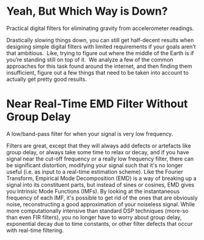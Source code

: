 # Yeah, But Which Way is Down?
Practical digital filters for eliminating gravity from accelerometer readings.

Drastically slowing things down, you can still get half-decent results when designing simple digital filters with limited requirements if your goals aren’t that ambitious.  Like, trying to figure out where the middle of the Earth is if you’re standing still on top of it.  We analyze a few of the common approaches for this task found around the internet, and then finding them insufficient, figure out a few things that need to be taken into account to actually get pretty good results.

# Near Real-Time EMD Filter Without Group Delay
A low/band-pass filter for when your signal is very low frequency.

Filters are great, except that they will always add defects or artefacts like group delay, or always take some time to relax or decay, and if you have signal near the cut-off frequency or a really low frequency filter, there can be significant distortion, modifying your signal such that it's no longer useful (i.e. as input to a real-time estimation scheme). Like the Fourier Transform, Empirical Mode Decomposition (EMD) is a way of breaking up a signal into its constituent parts, but instead of sines or cosines, EMD gives you Intrinsic Mode Functions (IMFs). By looking at the instantaneous frequency of each IMF, it's possible to get rid of the ones that are obviously noise, reconstructing a good approximation of your noiseless signal. While more computationally intensive than standard DSP techniques (more-so than even FIR filters), you no longer have to worry about group delay, exponential decay due to time constants, or other filter defects that occur with real-time filtering. 
